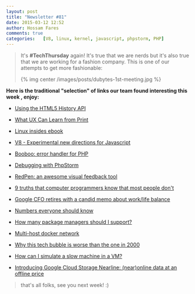 ```yaml
---
layout: post
title: "Newsletter #81"
date: 2015-03-12 12:52
author: Hossam Fares
comments: true
categories:   [V8, linux, kernel, javascript, phpstorm, PHP]
---
```


> It's **#TechThursday** again!
>  It's true that we are nerds but it's also true that we are working for a fashion company.
> This is one of our attempts to get more fashionable: 
>
> {% img center /images/posts/dubytes-1st-meeting.jpg %}

**Here is the traditional "selection" of links our team found interesting this week , enjoy:**

* [Using the HTML5 History API](https://css-tricks.com/using-the-html5-history-api/)

* [What UX Can Learn from Print](http://www.uxbooth.com/articles/what-ux-can-learn-from-print/)

* [Linux insides ebook](http://0xax.gitbooks.io/linux-insides/)

* [V8 - Experimental new directions for Javascript](https://developers.google.com/v8/experiments)

<!-- more -->

* [Booboo: error handler for PHP ](https://github.com/thephpleague/booboo)

* [Debugging with PhpStorm](http://blog.jetbrains.com/phpstorm/2015/03/debugging-with-phpstorm/)

* [RedPen: an awesome visual feedback tool](https://redpen.io/)

* [9 truths that computer programmers know that most people don't](http://macleodsawyer.com/2015/03/06/nine-truths-computer-programmers-know-that-most-people-dont/)

* [Google CFO retires with a candid memo about work/life balance](http://mashable.com/2015/03/10/googles-cfo-retires-memo/?utm_content=buffer3bc8c&utm_medium=social&utm_source=facebook.com&utm_campaign=buffer)

* [Numbers everyone should know](https://medium.com/node-js-javascript/numbers-everyone-should-know-37a93d4e0013?utm_content=buffer246df&utm_medium=social&utm_source=facebook.com&utm_campaign=buffer)

* [How many package managers should I support?](https://www.mnot.net/blog/2014/05/05/how_many_package_managers_should_i_support?utm_content=bufferb7354&utm_medium=social&utm_source=facebook.com&utm_campaign=buffer)

* [Multi-host docker network](http://wiredcraft.com/blog/multi-host-docker-network/?utm_content=bufferfa991&utm_medium=social&utm_source=facebook.com&utm_campaign=buffer)

* [Why this tech bubble is worse than the one in 2000](http://blogmaverick.com/2015/03/04/why-this-tech-bubble-is-worse-than-the-tech-bubble-of-2000/?utm_content=buffer83721&utm_medium=social&utm_source=facebook.com&utm_campaign=buffer)

* [How can I simulate a slow machine in a VM?](http://superuser.com/questions/297550/how-can-i-simulate-a-slow-machine-in-a-vm?utm_content=buffera730c&utm_medium=social&utm_source=facebook.com&utm_campaign=buffer)

* [Introducing Google Cloud Storage Nearline: (near)online data at an offline price](http://googlecloudplatform.blogspot.ae/2015/03/introducing-Google-Cloud-Storage-Nearline-near-online-data-at-an-offline-price.html)

> that's all folks, see you next week! :)

